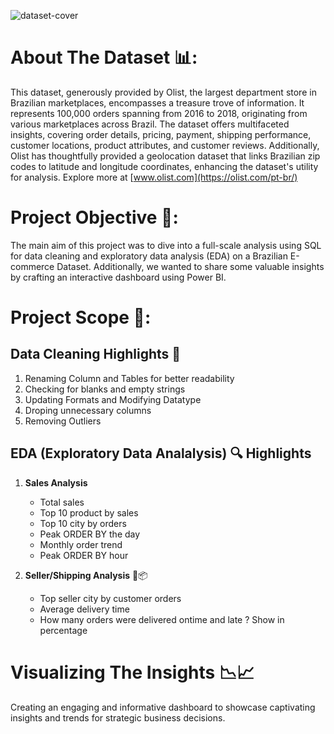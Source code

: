![dataset-cover](https://github.com/SRG69/Data-Cleaning-And-EDA/assets/131379055/a7a02be6-3aaf-4a4c-b0ef-f986e87ad78d)
# About The Dataset 📊:

This dataset, generously provided by Olist, the largest department store in Brazilian marketplaces, encompasses a treasure trove of information. It represents 100,000 orders spanning from 2016 to 2018, originating from various marketplaces across Brazil. The dataset offers multifaceted insights, covering order details, pricing, payment, shipping performance, customer locations, product attributes, and customer reviews. Additionally, Olist has thoughtfully provided a geolocation dataset that links Brazilian zip codes to latitude and longitude coordinates, enhancing the dataset's utility for analysis. Explore more at [www.olist.com](https://olist.com/pt-br/)

# Project Objective 🎯:

The main aim of this project was to dive into a full-scale analysis using SQL for data cleaning and exploratory data analysis (EDA) on a Brazilian E-commerce Dataset. Additionally, we wanted to share some valuable insights by crafting an interactive dashboard using Power BI.

# Project Scope 🔭:

## Data Cleaning Highlights 🧹
1. Renaming Column and Tables for better readability
2. Checking for blanks and empty strings
3. Updating Formats and Modifying Datatype
4. Droping unnecessary columns
5. Removing Outliers

## EDA (Exploratory Data Analalysis) 🔍 Highlights

1. **Sales Analysis**
   - Total sales
   - Top 10 product by sales
   - Top 10 city by orders
   - Peak ORDER BY the day
   - Monthly order trend
   - Peak ORDER BY hour
  
2. **Seller/Shipping Analysis** 🚚📦
   - Top seller city by customer orders
   - Average delivery time
   - How many orders were delivered ontime and late ? Show in percentage

# Visualizing The Insights 📉📈
Creating an engaging and informative dashboard to showcase captivating insights and trends for strategic business decisions.


 
